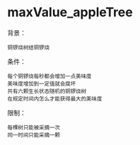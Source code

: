 # maxValue_appleTree

背景：
```
铜锣烧树结铜锣烧
```
条件：
```
每个铜锣烧每秒都会增加一点美味度
美味度增加到一定值就会腐坏
共有六颗生长状态随机的铜锣烧树
在规定时间内怎么才能获得最大的美味度
```
限制：
```
每棵树只能被采摘一次
同一时间只能采摘一颗
```
